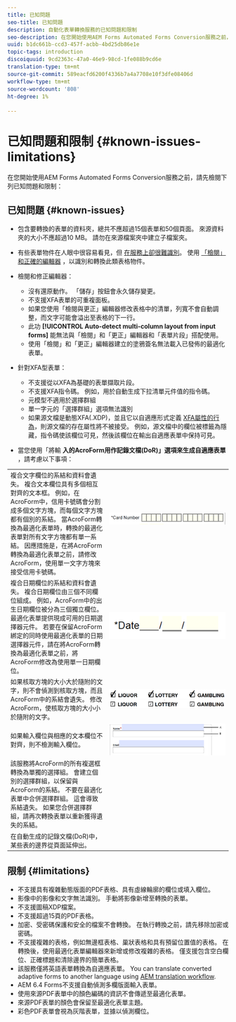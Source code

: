 ```yaml
---
title: 已知問題
seo-title: 已知問題
description: 自動化表單轉換服務的已知問題和限制
seo-description: 在您開始使用AEM Forms Automated Forms Conversion服務之前，請先瞭解服務的已知問題和限制
uuid: b1dc661b-ccd3-457f-acbb-4bd25db86e1e
topic-tags: introduction
discoiquuid: 9cd2363c-47a0-46e9-98cd-1fe088b9cd6e
translation-type: tm+mt
source-git-commit: 589eacfd6200f4336b7a4a7708e10f3dfe08406d
workflow-type: tm+mt
source-wordcount: '808'
ht-degree: 1%

---
```


# 已知問題和限制 {#known-issues-limitations}

在您開始使用AEM Forms Automated Forms Conversion服務之前，請先檢閱下列已知問題和限制：

## 已知問題 {#known-issues}

* 包含要轉換的表單的資料夾，總共不應超過15個表單和50個頁面。 來源資料夾的大小不應超過10 MB。 請勿在來源檔案夾中建立子檔案夾。
* 有些表單物件在人眼中很容易看見，但 [在服務上卻很難識別](styles-and-pattern-considerations-and-best-practices.md)。 使用 [「檢閱」和正確的編輯器](review-correct-ui-edited.md) ，以識別和轉換此類表格物件。
* 檢閱和修正編輯器：

   * 沒有還原動作。 「儲存」按鈕會永久儲存變更。
   * 不支援XFA表單的可重複面板。
   * 如果您使用「檢閱與更正」編輯器修改表格中的清單，列寬不會自動調整，而文字可能會溢出至表格的下一行。
   * 此功 **[!UICONTROL Auto-detect multi-column layout from input forms]** 能無法與「檢閱」和「更正」編輯器和「表單片段」搭配使用。
   * 使用「檢閱」和「更正」編輯器建立的塗鴉簽名無法載入已發佈的最適化表單。


* 針對XFA型表單：
   * 不支援從以XFA為基礎的表單擷取片段。
   * 不支援XFA指令碼。 例如，用於自動生成下拉清單元件值的指令碼。
   * 元模型不適用於選擇群組
   * 單一字元的「選擇群組」選項無法識別
   * 如果源文檔是動態XFA(.XDP)，並且它以自適應形式定義 [XFA屬性的行為](https://helpx.adobe.com/experience-manager/6-5/forms/using/xfa-api-supported-in-adaptive-form.html#supportedxfaelementsandtheirmappinginadaptiveformsbr)，則源文檔的存在屬性將不被接受。 例如，源文檔中的欄位被標籤為隱藏，指令碼使該欄位可見，然後該欄位在輸出自適應表單中保持可見。

* 當您使用「將輸 **入的AcroForm用作記錄文檔(DoR)」選項來生成自適應表單** ，請考慮以下事項：

<table>
    <tr>
        <td>複合文字欄位的系結和資料會遺失。 複合文本欄位具有多個相互對齊的文本框。 例如，在AcroForm中，信用卡號碼會分割成多個文字方塊，而每個文字方塊都有個別的系結。 當AcroForm轉換為最適化表單時，轉換的最適化表單對所有文字方塊都有單一系結。 因應措施是，在將AcroForm轉換為最適化表單之前，請修改AcroForm，使用單一文字方塊來接受信用卡號碼。</td>
        <td><img  src="assets/creditCard_Composite.png"/>                                                            </td>
    </tr>
    <tr>
        <td>複合日期欄位的系結和資料會遺失。 複合日期欄位由三個不同欄位組成。 例如，AcroForm中的出生日期欄位被分為三個獨立欄位。 最適化表單提供現成可用的日期選擇器元件。 若要在保留AcroForm綁定的同時使用最適化表單的日期選擇器元件，請在將AcroForm轉換為最適化表單之前，將AcroForm修改為使用單一日期欄位。</td>
        <td><img  src="assets/CompositeDateField.png"/></td>
    </tr>
    <tr>
        <td>如果核取方塊的大小大於隨附的文字，則不會偵測到核取方塊，而且AcroForm中的系結會遺失。 修改AcroForm，使核取方塊的大小小於隨附的文字。</td>
        <td><img  src="assets/large-text-box.png"/><br/><img  src="assets/small-text-box.png"/></td>
    </tr>
    <tr>
        <td>如果輸入欄位與相應的文本欄位不對齊，則不檢測輸入欄位。  </td>
        <td><img  src="assets/non-alingned-fields.png"/></td>
    </tr>
    <tr >
        <td>該服務將AcroForm的所有複選框轉換為單獨的選擇組。 會建立個別的選擇群組，以保留與AcroForm的系結。 不要在最適化表單中合併選擇群組。 這會導致系結遺失。 如果您合併選擇群組，請再次轉換表單以重新獲得遺失的系結。 </td>
        <td></td>
    </tr>
    <tr >
        <td>在自動生成的記錄文檔(DoR)中，某些表的邊界從頁面延伸出。 </td>
        <td></td>
    </tr>
</table>

## 限制 {#limitations}

* 不支援具有複雜動態版面的PDF表格、具有虛線輪廓的欄位或填入欄位。
* 影像中的影像和文字無法識別。 手動將影像新增至轉換的表單。
* 不支援圖稿XDP檔案。
* 不支援超過15頁的PDF表格。
* 加密、受密碼保護和安全的檔案不會轉換。 在執行轉換之前，請先移除加密或密碼。
* 不支援複雜的表格，例如無邊框表格、巢狀表格和具有預留位置值的表格。 在轉換後，使用最適化表單編輯器來新增或修改複雜的表格。 僅支援包含空白欄位、正確標題和清除邊界的簡單表格。
* 該服務僅將英語表單轉換為自適應表單。 You can translate converted adaptive forms to another language using [AEM translation workflow](https://helpx.adobe.com/experience-manager/6-5/forms/using/using-aem-translation-workflow-to-localize-adaptive-forms.html).
* AEM 6.4 Forms不支援自動偵測多欄版面輸入表單。
* 使用來源PDF表單中的顏色編碼的資訊不會傳遞至最適化表單。
* 來源PDF表單的顏色會保留至最適化表單主題。
* 彩色PDF表單會視為灰階表單，並據以偵測欄位。


